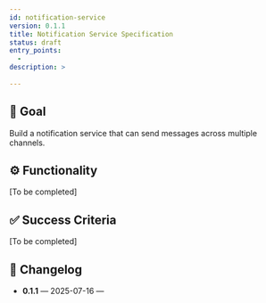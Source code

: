 ```yaml
---
id: notification-service
version: 0.1.1
title: Notification Service Specification
status: draft
entry_points:
  - 
description: >
  
---
```


## 🧠 Goal

Build a notification service that can send messages across multiple channels.

## ⚙️ Functionality

[To be completed]

## ✅ Success Criteria

[To be completed]
## 🔁 Changelog

- **0.1.1** — 2025-07-16 — 
